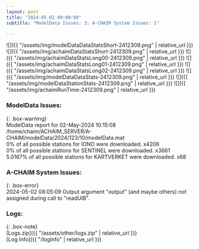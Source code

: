 ```yaml
---
layout: post
title: "2024-05-02 09:00:00"
subtitle: "ModelData Issues: 3; A-CHAIM System Issues: 1"

---
```


![]({{ "/assets/img/modelDataDataStatsShort-2412309.png" | relative_url }})
![]({{ "/assets/img/achaimDataStatsShort-2412309.png" | relative_url }})
![]({{ "/assets/img/achaimDataStatsLong00-2412309.png" | relative_url }})
![]({{ "/assets/img/achaimDataStatsLong01-2412309.png" | relative_url }})
![]({{ "/assets/img/achaimDataStatsLong02-2412309.png" | relative_url }})
![]({{ "/assets/img/modelDataDataStats-2412309.png" | relative_url }})
![]({{ "/assets/img/modelDataStationStats-2412309.png" | relative_url }})
![]({{ "/assets/img/achaimRunTime-2412309.png" | relative_url }})


### ModelData Issues:  
  
{: .box-warning}  
 ModelData report for 02-May-2024 10:15:08   
 /home/chaim/ACHAIM_SERVER/A-CHAIM/modelData/2024/123/10/modelData.mat   
 0% of all possible stations for IONO were downloaded. x4206   
 0% of all possible stations for SENTINEL were downloaded. x3661   
 5.0167% of all possible stations for KARTVERKET were downloaded. x68   
  
### A-CHAIM System Issues:  
  
{: .box-error}  
2024-05-02 08:05:09 Output argument "output" (and maybe others) not assigned during call to "readUIB".  

### Logs:  
  
{: .box-note}  
[Logs.zip]({{ "/assets/other/logs.zip" | relative_url }})  
[Log Info]({{ "/logInfo" | relative_url }})  
